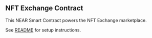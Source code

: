 ## NFT Exchange Contract

This NEAR Smart Contract powers the NFT Exchange marketplace.

See [README](https://github.com/SwapStation/swapstation-contracts) for setup instructions.
